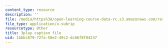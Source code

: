 ```yaml
---
content_type: resource
description: ''
file: /media/https%3A/open-learning-course-data-rc.s3.amazonaws.com/res-10-s95-physics-of-covid-19-transmission-fall-2020/1bbbc87972fa58e249c2dc66f8f04237_lFDL2Qif2vE.srt
file_type: application/x-subrip
resourcetype: Other
title: 3play caption file
uid: 1bbbc879-72fa-58e2-49c2-dc66f8f04237
---
```

